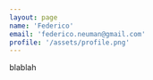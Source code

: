 ```yaml
---
layout: page
name: 'Federico'
email: 'federico.neuman@gmail.com'
profile: '/assets/profile.png'
---
```


blablah

